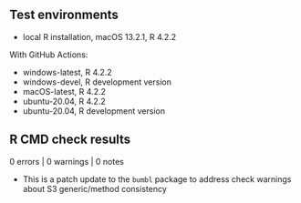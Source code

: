 ## Test environments
* local R installation, macOS 13.2.1, R 4.2.2

With GitHub Actions:

* windows-latest, R 4.2.2
* windows-devel, R development version
* macOS-latest, R 4.2.2
* ubuntu-20.04, R 4.2.2
* ubuntu-20.04, R development version

## R CMD check results

0 errors | 0 warnings | 0 notes

* This is a patch update to the `bumbl` package to address check warnings about S3 generic/method consistency
